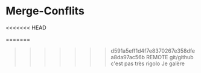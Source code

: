 # Merge-Conflits
<<<<<<< HEAD

=======
>>>>>>> d591a5eff1d4f7e8370267e358dfea8da97ac56b
REMOTE
git/github c'est pas très rigolo
Je galère
